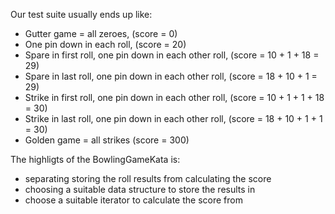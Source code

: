 Our test suite usually ends up like:

 - Gutter game = all zeroes, (score = 0)
 - One pin down in each roll, (score = 20)
 - Spare in first roll, one pin down in each other roll, (score = 10 + 1 + 18 = 29)
 - Spare in last roll, one pin down in each other roll, (score = 18 + 10 + 1 = 29)
 - Strike in first roll, one pin down in each other roll, (score = 10 + 1 + 1 + 18 = 30)
 - Strike in last roll, one pin down in each other roll, (score = 18 + 10 + 1 + 1 = 30)
 - Golden game = all strikes (score = 300)

The highligts of the BowlingGameKata is:

 - separating storing the roll results from calculating the score
 - choosing a suitable data structure to store the results in
 - choose a suitable iterator to calculate the score from
